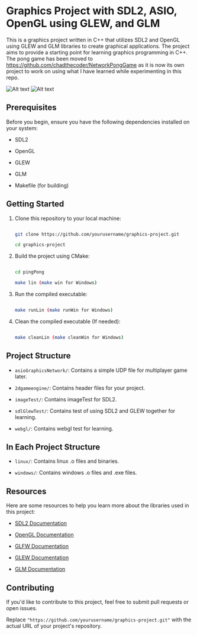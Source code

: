 # Graphics Project with SDL2, ASIO, OpenGL using GLEW, and GLM

This is a graphics project written in C++ that utilizes SDL2 and OpenGL using GLEW and GLM libraries to create graphical applications. The project aims to provide a starting point for learning graphics programming in C++. The pong game has been moved to https://github.com/chadthecoder/NetworkPongGame as it is now its own project to work on using what I have learned while experimenting in this repo.

![Alt text](readmeStuff/cube1.jpeg?raw=true "Cube1")
![Alt text](readmeStuff/cube2.jpeg?raw=true "Cube2")

## Prerequisites

Before you begin, ensure you have the following dependencies installed on your system:

- SDL2

- OpenGL

- GLEW

- GLM

- Makefile (for building)

## Getting Started

1. Clone this repository to your local machine:

   ```bash

   git clone https://github.com/yourusername/graphics-project.git

   cd graphics-project

   ```

2. Build the project using CMake:

   ```bash

   cd pingPong

   make lin (make win for Windows)

   ```

3. Run the compiled executable:

   ```bash

   make runLin (make runWin for Windows)

   ```

4. Clean the compiled executable (If needed):

   ```bash

   make cleanLin (make cleanWin for Windows)

   ```

## Project Structure

- `asioGraphicsNetwork/`: Contains a simple UDP file for multiplayer game later.

- `2dgameengine/`: Contains header files for your project.

- `imageTest/`: Contains imageTest for SDL2.

- `sdlGlewTest/`: Contains test of using SDL2 and GLEW together for learning.

- `webgl/`: Contains webgl test for learning.

## In Each Project Structure

- `linux/`: Contains linux .o files and binaries.

- `windows/`: Contains windows .o files and .exe files.

## Resources

Here are some resources to help you learn more about the libraries used in this project:

- [SDL2 Documentation](https://wiki.libsdl.org/)

- [OpenGL Documentation](https://www.opengl.org/documentation/)

- [GLFW Documentation](https://www.glfw.org/documentation.html)

- [GLEW Documentation](http://glew.sourceforge.net/)

- [GLM Documentation](https://glm.g-truc.net/0.9.9/index.html)

## Contributing

If you'd like to contribute to this project, feel free to submit pull requests or open issues.

Replace `"https://github.com/yourusername/graphics-project.git"` with the actual URL of your project's repository.
